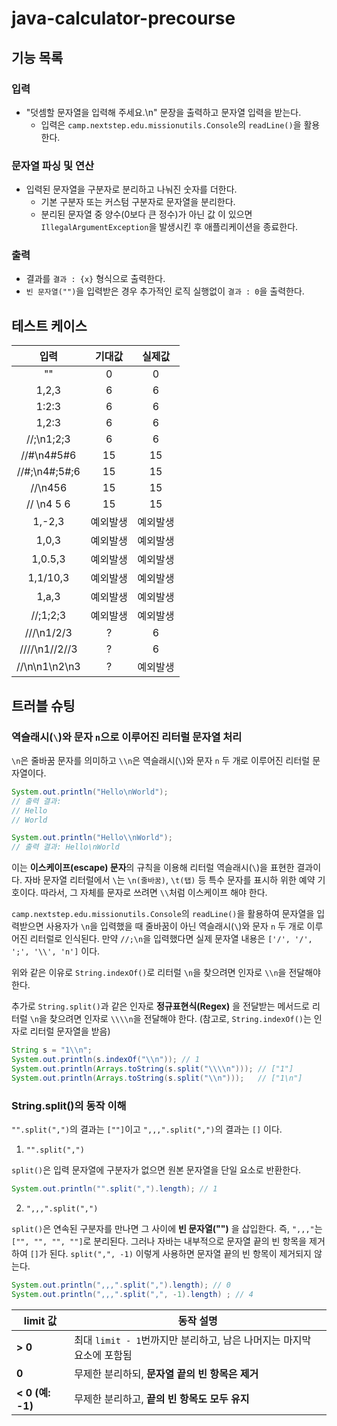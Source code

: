 # java-calculator-precourse

## 기능 목록

### 입력
- "덧셈할 문자열을 입력해 주세요.\n" 문장을 출력하고 문자열 입력을 받는다.
  - 입력은 `camp.nextstep.edu.missionutils.Console`의 `readLine()`을 활용한다.

### 문자열 파싱 및 연산
- 입력된 문자열을 구분자로 분리하고 나눠진 숫자를 더한다.
  - 기본 구분자 또는 커스텀 구분자로 문자열을 분리한다.
  - 분리된 문자열 중 양수(0보다 큰 정수)가 아닌 값 이 있으면 `IllegalArgumentException`을 발생시킨 후 애플리케이션을 종료한다.

### 출력
- 결과를 `결과 : {x}` 형식으로 출력한다.
- `빈 문자열("")`을 입력받은 경우 추가적인 로직 실행없이 `결과 : 0`을 출력한다.

## 테스트 케이스

|      입력       | 기대값  | 실제값  |
|:-------------:|:----:|:----:|
|      ""       |  0   |  0   |
|     1,2,3     |  6   |  6   |
|     1:2:3     |  6   |  6   |
|     1,2:3     |  6   |  6   |
|  //;\n1;2;3   |  6   |  6   |
|  //#\n4#5#6   |  15  |  15  |
| //#;\n4#;5#;6 |  15  |  15  |
|    //\n456    |  15  |  15  |
|  // \n4 5 6   |  15  |  15  |
|    1,-2,3     | 예외발생 | 예외발생 |
|     1,0,3     | 예외발생 | 예외발생 |
|    1,0.5,3    | 예외발생 | 예외발생 |
|   1,1/10,3    | 예외발생 | 예외발생 |
|     1,a,3     | 예외발생 | 예외발생 |
|   //;1;2;3    | 예외발생 | 예외발생 |
|  ///\n1/2/3   |  ?   |  6   |
| ////\n1//2//3 |  ?   |  6   |
| //\n\n1\n2\n3 |  ?   |  예외발생   |

## 트러블 슈팅

### 역슬래시(`\`)와 문자 `n`으로 이루어진 리터럴 문자열 처리

`\n`은 줄바꿈 문자를 의미하고 `\\n`은 역슬래시(`\`)와 문자 `n` 두 개로 이루어진 리터럴 문자열이다.

```java
System.out.println("Hello\nWorld");
// 출력 결과:
// Hello
// World

System.out.println("Hello\\nWorld");
// 출력 결과: Hello\nWorld
```
이는 **이스케이프(escape) 문자**의 규칙을 이용해 리터럴 역슬래시(`\`)을 표현한 결과이다. 
자바 문자열 리터럴에서 `\`는 `\n(줄바꿈)`, `\t(탭)` 등 특수 문자를 표시하 위한 예약 기호이다.
따라서, 그 자체를 문자로 쓰려면 `\\`처럼 이스케이프 해야 한다.

`camp.nextstep.edu.missionutils.Console`의 `readLine()`을 활용하여 문자열을 입력받으면
사용자가 `\n`을 입력했을 때 줄바꿈이 아닌 역슬래시(`\`)와 문자 `n` 두 개로 이루어진 리터럴로 인식된다.
만약 `//;\n`을 입력했다면 실제 문자열 내용은 `['/', '/', ';', '\\', 'n']` 이다.

위와 같은 이유로 `String.indexOf()`로 리터럴 `\n`을 찾으려면 인자로 `\\n`을 전달해야 한다.

추가로 `String.split()`과 같은 인자로 **정규표현식(Regex)** 을 전달받는 메서드로 리터럴 `\n`을 찾으려면 인자로 `\\\\n`을 전달해야 한다.
(참고로, `String.indexOf()`는 인자로 리터럴 문자열을 받음)

```java
String s = "1\\n";
System.out.println(s.indexOf("\\n")); // 1
System.out.println(Arrays.toString(s.split("\\\\n"))); // ["1"]
System.out.println(Arrays.toString(s.split("\\n")));   // ["1\n"]
```

### String.split()의 동작 이해

`"".split(",")`의 결과는 `[""]`이고 `",,,".split(",")`의 결과는 `[]` 이다.

1. `"".split(",")`

`split()`은 입력 문자열에 구분자가 없으면 원본 문자열을 단일 요소로 반환한다.

```java
System.out.println("".split(",").length); // 1
```

2. `",,,".split(",")`

`split()`은 연속된 구분자를 만나면 그 사이에 **빈 문자열("")** 을 삽입한다.
즉, `",,,"`는 `["", "", "", ""]`로 분리된다. 그러나 자바는 내부적으로 문자열 끝의 빈 항목을 제거하여 `[]`가 된다.
`split(",", -1)` 이렇게 사용하면 문자열 끝의 빈 항목이 제거되지 않는다.

```java
System.out.println(",,,".split(",").length); // 0
System.out.println(",,,".split(",", -1).length) ; // 4
```

| limit 값         | 동작 설명                                        |
| --------------- | -------------------------------------------- |
| **> 0**         | 최대 `limit - 1`번까지만 분리하고, 남은 나머지는 마지막 요소에 포함됨 |
| **0**           | 무제한 분리하되, **문자열 끝의 빈 항목은 제거**                |
| **< 0 (예: -1)** | 무제한 분리하고, **끝의 빈 항목도 모두 유지**                 |
